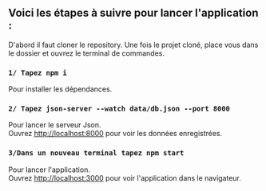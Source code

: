 ## Voici les étapes à suivre pour lancer l'application :

D'abord il faut cloner le repository. Une fois le projet cloné, place vous dans le dossier et ouvrez le terminal de commandes.

### `1/ Tapez npm i`

Pour installer les dépendances.

### `2/ Tapez json-server --watch data/db.json --port 8000`

Pour lancer le serveur Json.\
Ouvrez [http://localhost:8000](http://localhost:8000/properties) pour voir les données enregistrées.

### `3/Dans un nouveau terminal tapez npm start`

Pour lancer l'application.\
Ouvrez [http://localhost:3000](http://localhost:3000) pour voir l'application dans le navigateur.
